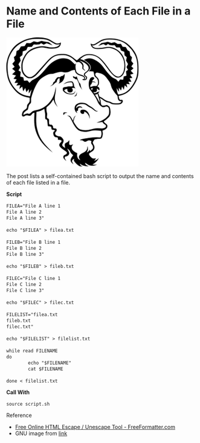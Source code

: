 # Name and Contents of Each File in a File

![gnu_logo](gnu_logo.png)

 The post lists a self-contained bash script to output the name and contents of each file listed in a file.

**Script**

```
FILEA="File A line 1
File A line 2
File A line 3"

echo "$FILEA" > filea.txt

FILEB="File B line 1
File B line 2
File B line 3"

echo "$FILEB" > fileb.txt

FILEC="File C line 1
File C line 2
File C line 3"

echo "$FILEC" > filec.txt

FILELIST="filea.txt
fileb.txt
filec.txt"

echo "$FILELIST" > filelist.txt

while read FILENAME
do
        echo "$FILENAME"
        cat $FILENAME
        
done < filelist.txt
```

**Call With**

```
source script.sh
```

Reference 

- [Free Online HTML Escape / Unescape Tool - FreeFormatter.com](http://www.freeformatter.com/html-escape.html#ad-output)  
- GNU image from [link](http://en.wikipedia.org/wiki/GNU_Project) 